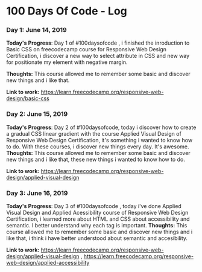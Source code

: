 # 100 Days Of Code - Log

### Day 1: June 14, 2019

**Today's Progress**: Day 1 of #100daysofcode , i finished the inroduction to Basic CSS on freecodecamp course for Responsive Web Design Certification, i discover a new way to select attribute in CSS and new way for positionate my element with negative margin. 

**Thoughts:** This course allowed me to remember some basic and discover new things and i like that.

**Link to work:** https://learn.freecodecamp.org/responsive-web-design/basic-css

### Day 2: June 15, 2019

**Today's Progress**: Day 2 of #100daysofcode, today i discover how to create a gradual CSS linear gradient with the course Applied Visual Design of Responsive Web Design Certification, it's something i wanted to know how to do. With these courses, i discover new things every day. It's awesome.
**Thoughts:** This course allowed me to remember some basic and discover new things and i like that, these new things i wanted to know how to do.

**Link to work:** https://learn.freecodecamp.org/responsive-web-design/applied-visual-design

### Day 3: June 16, 2019

**Today's Progress**: Day 3 of #100daysofcode , today i've done Applied Visual Design and Applied Acessibility course of Responsive Web Design Certification, i learned more about HTML and CSS about accessibility and semantic. I better understand why each tag is important.
**Thoughts:** This course allowed me to remember some basic and discover new things and i like that, i think i have better understood about semantic and accesibility.

**Link to work:** https://learn.freecodecamp.org/responsive-web-design/applied-visual-design ,
                  https://learn.freecodecamp.org/responsive-web-design/applied-accessibility  